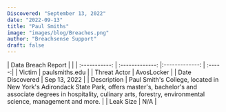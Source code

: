 ```yaml
---
Discovered: "September 13, 2022"
date: "2022-09-13"
title: "Paul Smiths"
image: "images/blog/Breaches.png"
author: "Breachsense Support"
draft: false
---
```


| Data Breach Report           |              | 
| :-----------: | :-------------:     |:-------------:    | :-----:|
| Victim      | paulsmiths.edu      | 
| Threat Actor      | AvosLocker      | 
| Date Discovered      | Sep 13, 2022      | 
| Description      | Paul Smith's College, located in New York's Adirondack State Park, offers master's, bachelor's and associate degrees in hospitality, culinary arts, forestry, environmental science, management and more.       | 
| Leak Size      | N/A      | 

